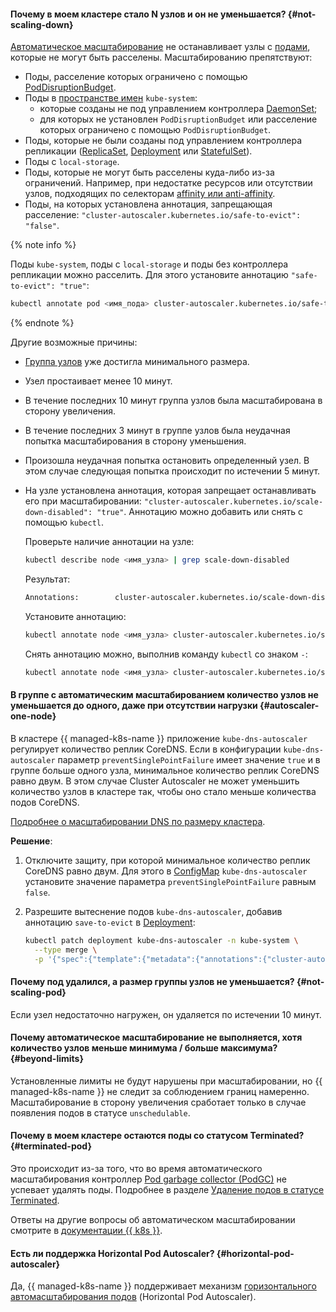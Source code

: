 #### Почему в моем кластере стало N узлов и он не уменьшается? {#not-scaling-down}

[Автоматическое масштабирование](../../managed-kubernetes/concepts/autoscale.md) не останавливает узлы с [подами](../../managed-kubernetes/concepts/index.md#pod), которые не могут быть расселены. Масштабированию препятствуют:
* Поды, расселение которых ограничено с помощью [PodDisruptionBudget](../../managed-kubernetes/concepts/node-group/node-drain.md).
* Поды в [пространстве имен](../../managed-kubernetes/concepts/index.md#namespace) `kube-system`:
  * которые созданы не под управлением контроллера [DaemonSet](https://kubernetes.io/docs/concepts/workloads/controllers/daemonset/);
  * для которых не установлен `PodDisruptionBudget` или расселение которых ограничено с помощью `PodDisruptionBudget`.
* Поды, которые не были созданы под управлением контроллера репликации ([ReplicaSet](https://kubernetes.io/docs/concepts/workloads/controllers/replicaset/), [Deployment](https://kubernetes.io/docs/concepts/workloads/controllers/deployment/) или [StatefulSet](https://kubernetes.io/docs/concepts/workloads/controllers/statefulset/)).
* Поды с `local-storage`.
* Поды, которые не могут быть расселены куда-либо из-за ограничений. Например, при недостатке ресурсов или отсутствии узлов, подходящих по селекторам [affinity или anti-affinity](https://kubernetes.io/docs/concepts/scheduling-eviction/assign-pod-node/#affinity-and-anti-affinity).
* Поды, на которых установлена аннотация, запрещающая расселение: `"cluster-autoscaler.kubernetes.io/safe-to-evict": "false"`.

{% note info %}

Поды `kube-system`, поды с `local-storage` и поды без контроллера репликации можно расселить. Для этого установите аннотацию `"safe-to-evict": "true"`:

```bash
kubectl annotate pod <имя_пода> cluster-autoscaler.kubernetes.io/safe-to-evict=true
```

{% endnote %}

Другие возможные причины:
* [Группа узлов](../../managed-kubernetes/concepts/index.md#node-group) уже достигла минимального размера.
* Узел простаивает менее 10 минут.
* В течение последних 10 минут группа узлов была масштабирована в сторону увеличения.
* В течение последних 3 минут в группе узлов была неудачная попытка масштабирования в сторону уменьшения.
* Произошла неудачная попытка остановить определенный узел. В этом случае следующая попытка происходит по истечении 5 минут.
* На узле установлена аннотация, которая запрещает останавливать его при масштабировании: `"cluster-autoscaler.kubernetes.io/scale-down-disabled": "true"`. Аннотацию можно добавить или снять с помощью `kubectl`.

  Проверьте наличие аннотации на узле:

  ```bash
  kubectl describe node <имя_узла> | grep scale-down-disabled
  ```

  Результат:

  ```bash
  Annotations:        cluster-autoscaler.kubernetes.io/scale-down-disabled: true
  ```

  Установите аннотацию:

  ```bash
  kubectl annotate node <имя_узла> cluster-autoscaler.kubernetes.io/scale-down-disabled=true
  ```

  Снять аннотацию можно, выполнив команду `kubectl` со знаком `-`:

  ```bash
  kubectl annotate node <имя_узла> cluster-autoscaler.kubernetes.io/scale-down-disabled-
  ```
  
#### В группе с автоматическим масштабированием количество узлов не уменьшается до одного, даже при отсутствии нагрузки {#autoscaler-one-node}

В кластере {{ managed-k8s-name }} приложение `kube-dns-autoscaler` регулирует количество реплик CoreDNS. Если в конфигурации `kube-dns-autoscaler` параметр `preventSinglePointFailure` имеет значение `true` и в группе больше одного узла, минимальное количество реплик CoreDNS равно двум. В этом случае Cluster Autoscaler не может уменьшить количество узлов в кластере так, чтобы оно стало меньше количества подов CoreDNS.

[Подробнее о масштабировании DNS по размеру кластера](../../tutorials/container-infrastructure/dns-autoscaler.md).

**Решение**:

1. Отключите защиту, при которой минимальное количество реплик CoreDNS равно двум. Для этого в [ConfigMap](https://kubernetes.io/docs/concepts/configuration/configmap/) `kube-dns-autoscaler` установите значение параметра `preventSinglePointFailure` равным `false`.
1. Разрешите вытеснение подов `kube-dns-autoscaler`, добавив аннотацию `save-to-evict` в [Deployment](https://kubernetes.io/docs/concepts/workloads/controllers/deployment/):

    ```bash
    kubectl patch deployment kube-dns-autoscaler -n kube-system \
      --type merge \
      -p '{"spec":{"template":{"metadata":{"annotations":{"cluster-autoscaler.kubernetes.io/safe-to-evict":"true"}}}}}'
    ```

#### Почему под удалился, а размер группы узлов не уменьшается? {#not-scaling-pod}

Если узел недостаточно нагружен, он удаляется по истечении 10 минут.

#### Почему автоматическое масштабирование не выполняется, хотя количество узлов меньше минимума / больше максимума? {#beyond-limits}

Установленные лимиты не будут нарушены при масштабировании, но {{ managed-k8s-name }} не следит за соблюдением границ намеренно. Масштабирование в сторону увеличения сработает только в случае появления подов в статусе `unschedulable`.

#### Почему в моем кластере остаются поды со статусом Terminated? {#terminated-pod}

Это происходит из-за того, что во время автоматического масштабирования контроллер [Pod garbage collector (PodGC)](https://kubernetes.io/docs/concepts/workloads/pods/pod-lifecycle/#pod-garbage-collection) не успевает удалять поды. Подробнее в разделе [Удаление подов в статусе Terminated](../../managed-kubernetes/operations/autoscale.md#delete-terminated).

Ответы на другие вопросы об автоматическом масштабировании смотрите в [документации {{ k8s }}](https://github.com/kubernetes/autoscaler/blob/master/cluster-autoscaler/FAQ.md#table-of-contents).

#### Есть ли поддержка Horizontal Pod Autoscaler? {#horizontal-pod-autoscaler}

Да, {{ managed-k8s-name }} поддерживает механизм [горизонтального автомасштабирования подов](../../managed-kubernetes/concepts/autoscale.md#hpa) (Horizontal Pod Autoscaler).
